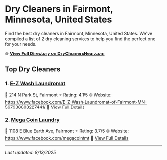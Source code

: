 # Dry Cleaners in Fairmont, Minnesota, United States

Find the best dry cleaners in Fairmont, Minnesota, United States. We've compiled a list of 2 dry cleaning services to help you find the perfect one for your needs.

🌐 **[View Full Directory on DryCleanersNear.com](https://drycleanersnear.com/city/US/Minnesota/Fairmont)**

## Top Dry Cleaners

### 1. [E-Z Wash Laundromat](https://drycleanersnear.com/dryCleaner/688ec2a24a20501142cb9c30/e-z-wash-laundromat)
📍 214 N Park St, Fairmont
⭐ Rating: 4.1/5
🌐 Website: https://www.facebook.com/E-Z-Wash-Laundromat-of-Fairmont-MN-567938603227441/
🔗 [View Full Details](https://drycleanersnear.com/dryCleaner/688ec2a24a20501142cb9c30/e-z-wash-laundromat)

### 2. [Mega Coin Laundry](https://drycleanersnear.com/dryCleaner/688ec2a14a20501142cb9c1c/mega-coin-laundry)
📍 1108 E Blue Earth Ave, Fairmont
⭐ Rating: 3.7/5
🌐 Website: https://www.facebook.com/megacoinfmt
🔗 [View Full Details](https://drycleanersnear.com/dryCleaner/688ec2a14a20501142cb9c1c/mega-coin-laundry)


---

*Last updated: 8/13/2025*
